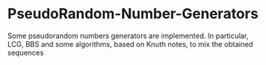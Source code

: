 # PseudoRandom-Number-Generators
Some pseudorandom numbers generators are implemented. In particular, LCG, BBS and some algorithms,  based on Knuth notes, to mix the obtained sequences
